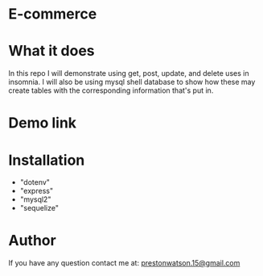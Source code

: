 # E-commerce

# What it does

 In this repo I will demonstrate using get, post, update, and delete uses in insomnia. I will also be using mysql shell database to show how these may create tables with the corresponding information that's put in.
 
 # Demo link 
 
 
 
 # Installation
<ul>
  <li>"dotenv"</li>
  <li>"express"</li>
  <li>"mysql2"</li>
  <li>"sequelize"</li>
</ul>

# Author

If you have any question contact me at: prestonwatson.15@gmail.com
